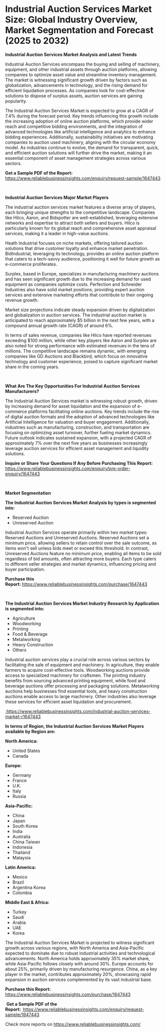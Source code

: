 <p><h1>Industrial Auction Services Market Size: Global Industry Overview, Market Segmentation and Forecast (2025 to 2032)</h1></p><p><strong>Industrial Auction Services Market Analysis and Latest Trends</strong></p>
<p><p>Industrial Auction Services encompass the buying and selling of machinery, equipment, and other industrial assets through auction platforms, allowing companies to optimize asset value and streamline inventory management. The market is witnessing significant growth driven by factors such as globalization, advancements in technology, and the rising demand for efficient liquidation processes. As companies look for cost-effective solutions to dispose of surplus assets, auction services are gaining popularity.</p><p>The Industrial Auction Services Market is expected to grow at a CAGR of 7.4% during the forecast period. Key trends influencing this growth include the increasing adoption of online auction platforms, which provide wider reach and competitive bidding environments, and the integration of advanced technologies like artificial intelligence and analytics to enhance bidding experiences. Additionally, sustainability initiatives are motivating companies to auction used machinery, aligning with the circular economy model. As industries continue to evolve, the demand for transparent, quick, and efficient auction solutions will further drive the market, making it an essential component of asset management strategies across various sectors.</p></p>
<p><strong>Get a Sample PDF of the Report:&nbsp;</strong> <a href="https://www.reliablebusinessinsights.com/enquiry/request-sample/1647443?utm_campaign=3326&utm_medium=2&utm_source=Github&utm_content=ia&utm_term=10032025&utm_id=industrial-auction-services">https://www.reliablebusinessinsights.com/enquiry/request-sample/1647443</a></p>
<p>&nbsp;</p>
<p><strong>Industrial Auction Services Major Market Players</strong></p>
<p><p>The industrial auction services market features a diverse array of players, each bringing unique strengths to the competitive landscape. Companies like Hilco, Aaron, and Bidspotter are well-established, leveraging extensive networks and expertise to attract both sellers and buyers. Hilco is particularly known for its global reach and comprehensive asset appraisal services, making it a leader in high-value auctions. </p><p>Heath Industrial focuses on niche markets, offering tailored auction solutions that drive customer loyalty and enhance market penetration. BidIndustrial, leveraging its technology, provides an online auction platform that caters to a tech-savvy audience, positioning it well for future growth as e-commerce proliferates.</p><p>Surplex, based in Europe, specializes in manufacturing machinery auctions and has seen significant growth due to the increasing demand for used equipment as companies optimize costs. Perfection and Schneider Industries also have solid market positions, providing expert auction services and extensive marketing efforts that contribute to their ongoing revenue growth.</p><p>Market size projections indicate steady expansion driven by digitalization and globalization in auction services. The industrial auction market is anticipated to reach approximately $5 billion in the next few years, with a compound annual growth rate (CAGR) of around 6%.</p><p>In terms of sales revenue, companies like Hilco have reported revenues exceeding $100 million, while other key players like Aaron and Surplex are also noted for strong performance with estimated revenues in the tens of millions. The competitive landscape remains dynamic, with emerging companies like GD Auctions and Blackbird, which focus on innovative technology and customer experience, poised to capture significant market share in the coming years.</p></p>
<p>&nbsp;</p>
<p><strong>What Are The Key Opportunities For Industrial Auction Services Manufacturers?</strong></p>
<p><p>The Industrial Auction Services market is witnessing robust growth, driven by increasing demand for asset liquidation and the expansion of e-commerce platforms facilitating online auctions. Key trends include the rise of digital auction formats and the adoption of advanced technologies like Artificial Intelligence for valuation and buyer engagement. Additionally, industries such as manufacturing, construction, and transportation are focusing on optimizing asset turnover, further fueling market dynamics. Future outlook indicates sustained expansion, with a projected CAGR of approximately 7% over the next five years as businesses increasingly leverage auction services for efficient asset management and liquidity solutions.</p></p>
<p><strong>Inquire or Share Your Questions If Any Before Purchasing This Report:</strong> <a href="https://www.reliablebusinessinsights.com/enquiry/pre-order-enquiry/1647443?utm_campaign=3326&utm_medium=2&utm_source=Github&utm_content=ia&utm_term=10032025&utm_id=industrial-auction-services">https://www.reliablebusinessinsights.com/enquiry/pre-order-enquiry/1647443</a></p>
<p>&nbsp;</p>
<p><strong>Market Segmentation</strong></p>
<p><strong>The Industrial Auction Services Market Analysis by types is segmented into:</strong></p>
<p><ul><li>Reserved Auction</li><li>Unreserved Auction</li></ul></p>
<p><p>Industrial Auction Services operate primarily within two market types: Reserved Auctions and Unreserved Auctions. Reserved Auctions set a minimum price, allowing sellers to retain control over the sale outcome, as items won't sell unless bids meet or exceed this threshold. In contrast, Unreserved Auctions feature no minimum price, enabling all items to be sold regardless of bid amounts, often attracting more buyers. Each type caters to different seller strategies and market dynamics, influencing pricing and buyer participation.</p></p>
<p><strong>Purchase this Report:&nbsp;</strong><a href="https://www.reliablebusinessinsights.com/purchase/1647443?utm_campaign=3326&utm_medium=2&utm_source=Github&utm_content=ia&utm_term=10032025&utm_id=industrial-auction-services">https://www.reliablebusinessinsights.com/purchase/1647443</a></p>
<p>&nbsp;</p>
<p><strong>The Industrial Auction Services Market Industry Research by Application is segmented into:</strong></p>
<p><ul><li>Agriculture</li><li>Woodworking</li><li>Printing</li><li>Food & Beverage</li><li>Metalworking</li><li>Heavy Construction</li><li>Others</li></ul></p>
<p><p>Industrial auction services play a crucial role across various sectors by facilitating the sale of equipment and machinery. In agriculture, they enable farmers to acquire cost-effective tools. Woodworking auctions provide access to specialized machinery for craftsmen. The printing industry benefits from sourcing advanced printing equipment, while food and beverage auctions offer processing and packaging solutions. Metalworking auctions help businesses find essential tools, and heavy construction auctions enable access to large machinery. Other industries also leverage these services for efficient asset liquidation and procurement.</p></p>
<p><a href="https://www.reliablebusinessinsights.com/industrial-auction-services-market-r1647443?utm_campaign=3326&utm_medium=2&utm_source=Github&utm_content=ia&utm_term=10032025&utm_id=industrial-auction-services">&nbsp;https://www.reliablebusinessinsights.com/industrial-auction-services-market-r1647443</a></p>
<p><strong>In terms of Region, the Industrial Auction Services Market Players available by Region are:</strong></p>
<p>
    <p> <strong> North America: </strong>
        <ul>
            <li>United States</li>
            <li>Canada</li>
        </ul>
        </p> 
    <p> <strong> Europe: </strong>
        <ul>
            <li>Germany</li>
            <li>France</li>
            <li>U.K.</li>
            <li>Italy</li>
            <li>Russia</li>
        </ul>
        </p> 
    <p> <strong> Asia-Pacific: </strong>
        <ul>
            <li>China</li>
            <li>Japan</li>
            <li>South Korea</li>
            <li>India</li>
            <li>Australia</li>
            <li>China Taiwan</li>
            <li>Indonesia</li>
            <li>Thailand</li>
            <li>Malaysia</li>
        </ul>
        </p> 
    <p> <strong> Latin America: </strong>
        <ul>
            <li>Mexico</li>
            <li>Brazil</li>
            <li>Argentina Korea</li>
            <li>Colombia</li>
        </ul>
        </p> 
    <p> <strong> Middle East & Africa: </strong>
        <ul>
            <li>Turkey</li>
            <li>Saudi</li>
            <li>Arabia</li>
            <li>UAE</li>
            <li>Korea</li>
        </ul>
    </p>
    </p>
<p><p>The Industrial Auction Services Market is projected to witness significant growth across various regions, with North America and Asia-Pacific expected to dominate due to robust industrial activities and technological advancements. North America holds approximately 35% market share, while Asia-Pacific follows closely with around 30%. Europe accounts for about 25%, primarily driven by manufacturing resurgence. China, as a key player in the market, contributes approximately 20%, showcasing rapid expansion in auction services complemented by its vast industrial base.</p></p>
<p><strong>Purchase this Report: </strong><a href="https://www.reliablebusinessinsights.com/purchase/1647443?utm_campaign=3326&utm_medium=2&utm_source=Github&utm_content=ia&utm_term=10032025&utm_id=industrial-auction-services">https://www.reliablebusinessinsights.com/purchase/1647443</a></p>
<p>&nbsp;<strong>Get a Sample PDF of the Report:&nbsp;&nbsp;</strong><a href="https://www.reliablebusinessinsights.com/enquiry/request-sample/1647443?utm_campaign=3326&utm_medium=2&utm_source=Github&utm_content=ia&utm_term=10032025&utm_id=industrial-auction-services">https://www.reliablebusinessinsights.com/enquiry/request-sample/1647443</a></p>
<p><strong></strong></p>
<p>Check more reports on <a href="https://www.reliablebusinessinsights.com/?utm_campaign=3326&utm_medium=2&utm_source=Github&utm_content=ia&utm_term=10032025&utm_id=industrial-auction-services">https://www.reliablebusinessinsights.com/</a></p>